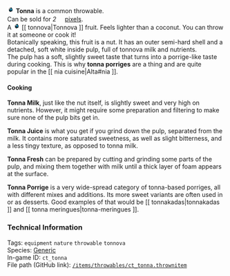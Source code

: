 ![ ](https://raw.githubusercontent.com/Ceterai/Enternia/main/items/throwables/ct_tonna.png) **Tonna** is a common throwable.  
Can be sold for *2* <img src="https://starbounder.org/mediawiki/images/2/21/Pixel.png" width="12" height="16"/> [pixels](https://starbounder.org/Pixel).  
A ![ ](https://raw.githubusercontent.com/Ceterai/Enternia/main/items/throwables/ct_tonna.png) [[ tonnova|Tonnova ]] fruit. Feels lighter than a coconut. You can throw it at someone or cook it!  
Botanically speaking, this fruit is a nut. It has an outer semi-hard shell and a detached, soft white inside pulp, full of tonnova milk and nutrients.  
The pulp has a soft, slightly sweet taste that turns into a porrige-like taste during cooking. This is why **tonna porriges** are a thing and are quite popular in the [[ nia cuisine|Alta#nia ]].

#### Cooking

**Tonna Milk**, just like the nut itself, is slightly sweet and very high on nutrients. However, it might require some preparation and filtering to make sure none of the pulp bits get in.

**Tonna Juice** is what you get if you grind down the pulp, separated from the milk. It contains more saturated sweetness, as well as slight bitterness, and a less tingy texture, as opposed to tonna milk.

**Tonna Fresh** can be prepared by cutting and grinding some parts of the pulp, and mixing them together with milk until a thick layer of foam appears at the surface.

**Tonna Porrige** is a very wide-spread category of tonna-based porriges, all with different mixes and additions. Its more sweet variants are often used in or as desserts. Good examples of that would be [[ tonnakadas|tonnakadas ]] and [[ tonna meringues|tonna-meringues ]].

### Technical Information

Tags: `equipment` `nature` `throwable` `tonnova`  
Species: [Generic](https://starbounder.org/Perfectly_Generic_Item)  
In-game ID: `ct_tonna`  
File path (GitHub link): [`/items/throwables/ct_tonna.thrownitem`](https://github.com/Ceterai/Enternia/blob/main/items/throwables/ct_tonna.thrownitem)

